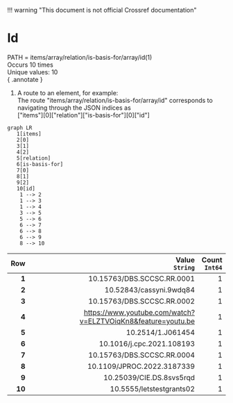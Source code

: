 !!! warning "This document is not official Crossref documentation"
# Id
PATH = items/array/relation/is-basis-for/array/id(1)  
Occurs 10 times  
Unique values: 10  
{ .annotate }

1. A route to an element, for example:  
   The route "items/array/relation/is-basis-for/array/id" corresponds to navigating through the JSON indices as  
   ["items"][0]["relation"]["is-basis-for"][0]["id"]  

```mermaid
graph LR
   1[items]
   2[0]
   3[1]
   4[2]
   5[relation]
   6[is-basis-for]
   7[0]
   8[1]
   9[2]
   10[id]
    1 --> 2
    1 --> 3
    1 --> 4
    3 --> 5
    5 --> 6
    6 --> 7
    6 --> 8
    6 --> 9
    8 --> 10
```

| **Row** | **Value**<br>`String`                                        | **Count**<br>`Int64` |
|--------:|-------------------------------------------------------------:|---------------------:|
| **1**   | 10.15763/DBS.SCCSC.RR.0001                                   | 1                    |
| **2**   | 10.52843/cassyni.9wdq84                                      | 1                    |
| **3**   | 10.15763/DBS.SCCSC.RR.0002                                   | 1                    |
| **4**   | https://www.youtube.com/watch?v=ELZTVOiqKn8&feature=youtu.be | 1                    |
| **5**   | 10.2514/1.J061454                                            | 1                    |
| **6**   | 10.1016/j.cpc.2021.108193                                    | 1                    |
| **7**   | 10.15763/DBS.SCCSC.RR.0004                                   | 1                    |
| **8**   | 10.1109/JPROC.2022.3187339                                   | 1                    |
| **9**   | 10.25039/CIE.DS.8svs5rqd                                     | 1                    |
| **10**  | 10.5555/letstestgrants02                                     | 1                    |

